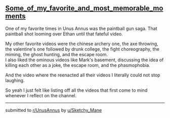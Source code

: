 ## [Some_of_my_favorite_and_most_memorable_moments](https://www.reddit.com/r/UnusAnnus/comments/jrhszp/some_of_my_favorite_and_most_memorable_moments/)
One of my favorite times in Unus Annus was the paintball gun saga. That paintball shot looming over Ethan until that fateful video.  


My other favorite videos were the chinese archery one, the axe throwing, the valentine's one followed by drunk college, the fight choreography, the miming, the ghost hunting, and the escape room.  
I also liked the ominous videos like Mark's basement, discussing the idea of killing each other as a joke, the escape room, and the phasmophobia.  


And the video where the reenacted all their videos I literally could not stop laughing.  


So yeah I just felt like listing off all the videos that first come to mind whenever I reflect on the channel.

---

submitted to [r/UnusAnnus](https://www.reddit.com/r/UnusAnnus) by [u/Sketchy_Mane](https://www.reddit.com/user/Sketchy_Mane)
